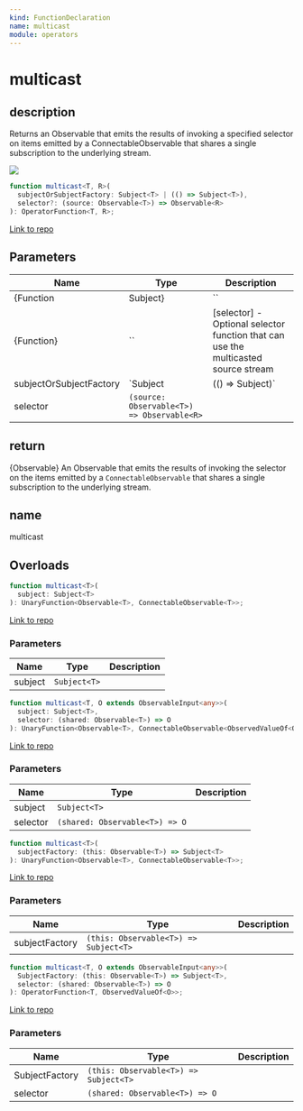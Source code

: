 ```yaml
---
kind: FunctionDeclaration
name: multicast
module: operators
---
```


# multicast

## description

Returns an Observable that emits the results of invoking a specified selector on items
emitted by a ConnectableObservable that shares a single subscription to the underlying stream.

![](multicast.png)

```ts
function multicast<T, R>(
  subjectOrSubjectFactory: Subject<T> | (() => Subject<T>),
  selector?: (source: Observable<T>) => Observable<R>
): OperatorFunction<T, R>;
```

[Link to repo](https://github.com/ReactiveX/rxjs/blob/master/src/internal/operators/multicast.ts#L34-L56)

## Parameters

| Name                    | Type                                       | Description                                                                        |
| ----------------------- | ------------------------------------------ | ---------------------------------------------------------------------------------- |
| {Function               | Subject}                                   | ``                                                                                 | subjectOrSubjectFactory - Factory function to create an intermediate subject through |
| {Function}              | ``                                         | [selector] - Optional selector function that can use the multicasted source stream |
| subjectOrSubjectFactory | `Subject<T>                                | (() => Subject<T>)`                                                                |  |
| selector                | `(source: Observable<T>) => Observable<R>` |                                                                                    |

## return

{Observable} An Observable that emits the results of invoking the selector
on the items emitted by a `ConnectableObservable` that shares a single subscription to
the underlying stream.

## name

multicast

## Overloads

```ts
function multicast<T>(
  subject: Subject<T>
): UnaryFunction<Observable<T>, ConnectableObservable<T>>;
```

[Link to repo](https://github.com/ReactiveX/rxjs/blob/master/src/internal/operators/multicast.ts#L10-L10)

### Parameters

| Name    | Type         | Description |
| ------- | ------------ | ----------- |
| subject | `Subject<T>` |             |

```ts
function multicast<T, O extends ObservableInput<any>>(
  subject: Subject<T>,
  selector: (shared: Observable<T>) => O
): UnaryFunction<Observable<T>, ConnectableObservable<ObservedValueOf<O>>>;
```

[Link to repo](https://github.com/ReactiveX/rxjs/blob/master/src/internal/operators/multicast.ts#L11-L11)

### Parameters

| Name     | Type                           | Description |
| -------- | ------------------------------ | ----------- |
| subject  | `Subject<T>`                   |             |
| selector | `(shared: Observable<T>) => O` |             |

```ts
function multicast<T>(
  subjectFactory: (this: Observable<T>) => Subject<T>
): UnaryFunction<Observable<T>, ConnectableObservable<T>>;
```

[Link to repo](https://github.com/ReactiveX/rxjs/blob/master/src/internal/operators/multicast.ts#L12-L12)

### Parameters

| Name           | Type                                  | Description |
| -------------- | ------------------------------------- | ----------- |
| subjectFactory | `(this: Observable<T>) => Subject<T>` |             |

```ts
function multicast<T, O extends ObservableInput<any>>(
  SubjectFactory: (this: Observable<T>) => Subject<T>,
  selector: (shared: Observable<T>) => O
): OperatorFunction<T, ObservedValueOf<O>>;
```

[Link to repo](https://github.com/ReactiveX/rxjs/blob/master/src/internal/operators/multicast.ts#L13-L13)

### Parameters

| Name           | Type                                  | Description |
| -------------- | ------------------------------------- | ----------- |
| SubjectFactory | `(this: Observable<T>) => Subject<T>` |             |
| selector       | `(shared: Observable<T>) => O`        |             |
